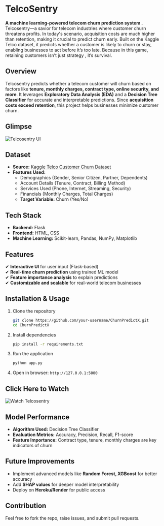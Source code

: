 # TelcoSentry

**A machine learning-powered telecom churn prediction system .**
Telcosentry—a savior for telecom industries where customer churn threatens profits. In today's scenario, acquisition costs are much higher than retention, making it crucial to predict churn early. Built on the Kaggle Telco dataset, it predicts whether a customer is likely to churn or stay, enabling businesses to act before it’s too late. Because in this game, retaining customers isn’t just strategy , it’s survival.

## Overview  
Telcosentry predicts whether a telecom customer will churn based on factors like **tenure, monthly charges, contract type, online security, and more**. It leverages **Exploratory Data Analysis (EDA)** and a **Decision Tree Classifier** for accurate and interpretable predictions. Since **acquisition costs exceed retention**, this project helps businesses minimize customer churn.

## Glimpse   
![Telcosentry UI](https://github.com/user-attachments/assets/7bfd5648-ff9f-4d49-8354-c894cb7ec1ac)


## Dataset  
- **Source:** [Kaggle Telco Customer Churn Dataset](https://www.kaggle.com/datasets/blastchar/telco-customer-churn)  
- **Features Used:**  
  - Demographics (Gender, Senior Citizen, Partner, Dependents)  
  - Account Details (Tenure, Contract, Billing Method)  
  - Services Used (Phone, Internet, Streaming, Security)  
  - Financials (Monthly Charges, Total Charges)  
  - **Target Variable:** Churn (Yes/No)  

##  Tech Stack  
- **Backend:** Flask  
- **Frontend:** HTML, CSS  
- **Machine Learning:** Scikit-learn, Pandas, NumPy, Matplotlib  

##  Features  
✔ **Interactive UI** for user input (Flask-based)  
✔ **Real-time churn prediction** using trained ML model  
✔ **Feature importance analysis** to explain predictions  
✔ **Customizable and scalable** for real-world telecom businesses  

## Installation & Usage  
1. Clone the repository  
   ```bash
   git clone https://github.com/your-username/ChurnPredictX.git
   cd ChurnPredictX
   ```  
2. Install dependencies  
   ```bash
   pip install -r requirements.txt
   ```  
3. Run the application  
   ```bash
   python app.py
   ```  
4. Open in browser: `http://127.0.0.1:5000`  

## Click Here to Watch
![Watch Telcosentry]([https://github.com/user-attachments/assets/7b455c33-6a08-48df-a027-f042abb59e17](https://drive.google.com/file/d/1DzdBxHG7sOuR1JoqStF4vHhhVn-teb-V/view))


## Model Performance  
- **Algorithm Used:** Decision Tree Classifier  
- **Evaluation Metrics:** Accuracy, Precision, Recall, F1-score  
- **Feature Importance:** Contract type, tenure, monthly charges are key indicators of churn  

## Future Improvements  
- Implement advanced models like **Random Forest, XGBoost** for better accuracy  
- Add **SHAP values** for deeper model interpretability  
- Deploy on **Heroku/Render** for public access  

##  Contribution  
Feel free to fork the repo, raise issues, and submit pull requests.  
